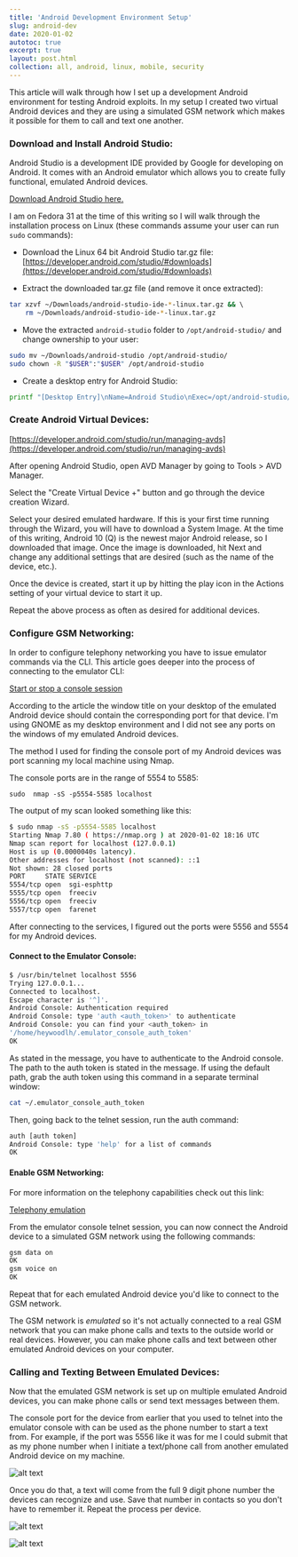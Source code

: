 ```yaml
---
title: 'Android Development Environment Setup'
slug: android-dev
date: 2020-01-02
autotoc: true
excerpt: true
layout: post.html
collection: all, android, linux, mobile, security
---
```


This article will walk through how I set up a development Android environment for testing Android exploits. In my setup I created two virtual Android devices and they are using a simulated GSM network which makes it possible for them to call and text one another.



### Download and Install Android Studio:

Android Studio is a development IDE provided by Google for developing on Android. It comes with an Android emulator which allows you to create fully functional, emulated Android devices. 

[Download Android Studio here.](https://developer.android.com/studio/)


I am on Fedora 31 at the time of this writing so I will walk through the installation process on Linux (these commands assume your user can run `sudo` commands):


- Download the Linux 64 bit Android Studio tar.gz file: [https://developer.android.com/studio/#downloads](https://developer.android.com/studio/#downloads)

- Extract the downloaded tar.gz file (and remove it once extracted):

```bash
tar xzvf ~/Downloads/android-studio-ide-*-linux.tar.gz && \ 
	rm ~/Downloads/android-studio-ide-*-linux.tar.gz
```

- Move the extracted `android-studio` folder to `/opt/android-studio/` and change ownership to your user:

```bash
sudo mv ~/Downloads/android-studio /opt/android-studio/
sudo chown -R "$USER":"$USER" /opt/android-studio
```

- Create a desktop entry for Android Studio:

```bash
printf "[Desktop Entry]\nName=Android Studio\nExec=/opt/android-studio/bin/studio.sh\nIcon=/opt/android-studio/bin/studio.png\nType=Application\nStartupWMClass=jetbrains-studio\n" | sudo tee /usr/share/applications/android-studio.desktop
```




### Create Android Virtual Devices:

[https://developer.android.com/studio/run/managing-avds](https://developer.android.com/studio/run/managing-avds)

After opening Android Studio, open AVD Manager by going to Tools > AVD Manager.

Select the "Create Virtual Device +" button and go through the device creation Wizard. 

Select your desired emulated hardware. 
If this is your first time running through the Wizard, you will have to download a System Image. At the time of this writing, Android 10 (Q) is the newest major Android release, so I downloaded that image. Once the image is downloaded, hit Next and change any additional settings that are desired (such as the name of the device, etc.).

Once the device is created, start it up by hitting the play icon in the Actions setting of your virtual device to start it up.

Repeat the above process as often as desired for additional devices.




### Configure GSM Networking:

In order to configure telephony networking you have to issue emulator commands via the CLI. This article goes deeper into the process of connecting to the emulator CLI: 

[Start or stop a console session](https://developer.android.com/studio/run/emulator-console.html#console-session)

According to the article the window title on your desktop of the emulated Android device should contain the corresponding port for that device. I'm using GNOME as my desktop environment and I did not see any ports on the windows of my emulated Android devices.

The method I used for finding the console port of my Android devices was port scanning my local machine using Nmap.

The console ports are in the range of 5554 to 5585:
```
sudo  nmap -sS -p5554-5585 localhost
```

The output of my scan looked something like this:

```bash
$ sudo nmap -sS -p5554-5585 localhost
Starting Nmap 7.80 ( https://nmap.org ) at 2020-01-02 18:16 UTC
Nmap scan report for localhost (127.0.0.1)
Host is up (0.0000040s latency).
Other addresses for localhost (not scanned): ::1
Not shown: 28 closed ports
PORT     STATE SERVICE
5554/tcp open  sgi-esphttp
5555/tcp open  freeciv
5556/tcp open  freeciv
5557/tcp open  farenet
```

After connecting to the services, I figured out the ports were 5556 and 5554 for my Android devices.




#### Connect to the Emulator Console:

```bash
$ /usr/bin/telnet localhost 5556
Trying 127.0.0.1...
Connected to localhost.
Escape character is '^]'.
Android Console: Authentication required
Android Console: type 'auth <auth_token>' to authenticate
Android Console: you can find your <auth_token> in 
'/home/heywoodlh/.emulator_console_auth_token'
OK
```

As stated in the message, you have to authenticate to the Android console. The path to the auth token is stated in the message. If using the default path, grab the auth token using this command in a separate terminal window:

```bash
cat ~/.emulator_console_auth_token
```

Then, going back to the telnet session, run the auth command:

```bash
auth [auth token]
Android Console: type 'help' for a list of commands
OK
```




#### Enable GSM Networking:

For more information on the telephony capabilities check out this link:

[Telephony emulation](https://developer.android.com/studio/run/emulator-console.html#telephony)

From the emulator console telnet session, you can now connect the Android device to a simulated GSM network using the following commands:

```bash
gsm data on
OK
gsm voice on
OK
```

Repeat that for each emulated Android device you'd like to connect to the GSM network.

The GSM network is _emulated_ so it's not actually connected to a real GSM network that you can make phone calls and texts to the outside world or real devices. However, you can make phone calls and text between other emulated Android devices on your computer.




### Calling and Texting Between Emulated Devices:

Now that the emulated GSM network is set up on multiple emulated Android devices, you can make phone calls or send text messages between them.

The console port for the device from earlier that you used to telnet into the emulator console with can be used as the phone number to start a text from.
For example, if the port was 5556 like it was for me I could submit that as my phone number when I initiate a text/phone call from another emulated Android device on my machine.

![alt text][console-number]

[console-number]: https://raw.githubusercontent.com/heywoodlh/the-empire.systems/master/resources/pictures/android-phone-number-console-port.png "Use the console port number as phone number"



Once you do that, a text will come from the full 9 digit phone number the devices can recognize and use. Save that number in contacts so you don't have to remember it. Repeat the process per device.


![alt text][android-text]

[android-text]: https://raw.githubusercontent.com/heywoodlh/the-empire.systems/master/resources/pictures/android-texts.jpg "Text between emulated Android devices"


![alt text][android-calls]

[android-calls]: https://raw.githubusercontent.com/heywoodlh/the-empire.systems/master/resources/pictures/android-calls.jpg "Make phone calls between emulated Android devices"
